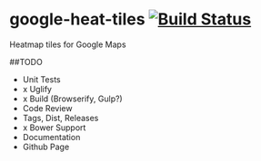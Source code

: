 # google-heat-tiles [![Build Status](https://travis-ci.org/Charca/google-heat-tiles.svg)](https://travis-ci.org/Charca/google-heat-tiles)
Heatmap tiles for Google Maps

##TODO
- Unit Tests
- x Uglify
- x Build (Browserify, Gulp?)
- Code Review
- Tags, Dist, Releases
- x Bower Support
- Documentation
- Github Page
